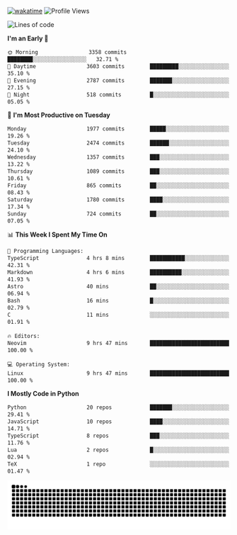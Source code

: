 [![wakatime](https://wakatime.com/badge/user/b920b284-3cde-4cd4-b72e-f7f22d050b16.svg)](https://wakatime.com/@b920b284-3cde-4cd4-b72e-f7f22d050b16)
![Profile Views](http://img.shields.io/badge/Profile%20Views-4586-blue)
<!--START_SECTION:waka-->
![Lines of code](https://img.shields.io/badge/From%20Hello%20World%20I%27ve%20Written-9.1%20million%20lines%20of%20code-blue)

**I'm an Early 🐤** 

```text
🌞 Morning                3358 commits        ████████░░░░░░░░░░░░░░░░░   32.71 % 
🌆 Daytime                3603 commits        █████████░░░░░░░░░░░░░░░░   35.10 % 
🌃 Evening                2787 commits        ███████░░░░░░░░░░░░░░░░░░   27.15 % 
🌙 Night                  518 commits         █░░░░░░░░░░░░░░░░░░░░░░░░   05.05 % 
```
📅 **I'm Most Productive on Tuesday** 

```text
Monday                   1977 commits        █████░░░░░░░░░░░░░░░░░░░░   19.26 % 
Tuesday                  2474 commits        ██████░░░░░░░░░░░░░░░░░░░   24.10 % 
Wednesday                1357 commits        ███░░░░░░░░░░░░░░░░░░░░░░   13.22 % 
Thursday                 1089 commits        ███░░░░░░░░░░░░░░░░░░░░░░   10.61 % 
Friday                   865 commits         ██░░░░░░░░░░░░░░░░░░░░░░░   08.43 % 
Saturday                 1780 commits        ████░░░░░░░░░░░░░░░░░░░░░   17.34 % 
Sunday                   724 commits         ██░░░░░░░░░░░░░░░░░░░░░░░   07.05 % 
```


📊 **This Week I Spent My Time On** 

```text
💬 Programming Languages: 
TypeScript               4 hrs 8 mins        ███████████░░░░░░░░░░░░░░   42.31 % 
Markdown                 4 hrs 6 mins        ██████████░░░░░░░░░░░░░░░   41.93 % 
Astro                    40 mins             ██░░░░░░░░░░░░░░░░░░░░░░░   06.94 % 
Bash                     16 mins             █░░░░░░░░░░░░░░░░░░░░░░░░   02.79 % 
C                        11 mins             ░░░░░░░░░░░░░░░░░░░░░░░░░   01.91 % 

🔥 Editors: 
Neovim                   9 hrs 47 mins       █████████████████████████   100.00 % 

💻 Operating System: 
Linux                    9 hrs 47 mins       █████████████████████████   100.00 % 
```

**I Mostly Code in Python** 

```text
Python                   20 repos            ███████░░░░░░░░░░░░░░░░░░   29.41 % 
JavaScript               10 repos            ████░░░░░░░░░░░░░░░░░░░░░   14.71 % 
TypeScript               8 repos             ███░░░░░░░░░░░░░░░░░░░░░░   11.76 % 
Lua                      2 repos             █░░░░░░░░░░░░░░░░░░░░░░░░   02.94 % 
TeX                      1 repo              ░░░░░░░░░░░░░░░░░░░░░░░░░   01.47 % 
```




<!--END_SECTION:waka-->
![Snake animation](https://raw.githubusercontent.com/timmypidashev/timmypidashev/main/commits.svg)
